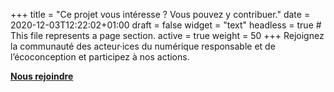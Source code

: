 +++
title = "Ce projet vous intéresse ? Vous pouvez y contribuer."
date = 2020-12-03T12:22:02+01:00
draft = false
widget = "text"
headless = true  # This file represents a page section.
active = true
weight = 50
+++
Rejoignez la communauté des acteur·ices du numérique responsable et de l’écoconception et participez à nos actions.

[**Nous rejoindre**](/fr/joinus)
